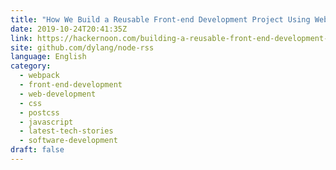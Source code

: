 ```yaml
---
title: "How We Build a Reusable Front-end Development Project Using Webpack and Tailwind CSS"
date: 2019-10-24T20:41:35Z
link: https://hackernoon.com/building-a-reusable-front-end-development-project-using-webpack-and-tailwind-css-nsk2de9?source=rss&utm_medium=RSS&utm_source=news.12bit.vn
site: github.com/dylang/node-rss
language: English
category:
  - webpack
  - front-end-development
  - web-development
  - css
  - postcss
  - javascript
  - latest-tech-stories
  - software-development
draft: false
---
```

